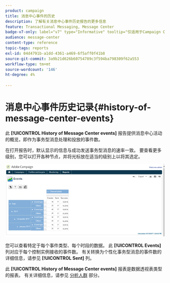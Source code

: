 ```yaml
---
product: campaign
title: 消息中心事件的历史
description: 了解有关消息中心事件历史报告的更多信息
feature: Transactional Messaging, Message Center
badge-v7-only: label="v7" type="Informative" tooltip="仅适用于Campaign Classicv7"
audience: message-center
content-type: reference
topic-tags: reports
exl-id: 04d4791b-a1dd-4361-a469-6f5aff0f41b8
source-git-commit: 3a9b21d626b60754789c3f594ba798309f62a553
workflow-type: tm+mt
source-wordcount: '146'
ht-degree: 4%

---
```


# 消息中心事件历史记录{#history-of-message-center-events}



此 **[!UICONTROL History of Message Center events]** 报告提供消息中心活动的概览，即作为事务型消息处理和投放的事件数。

在打开报告时，默认显示的信息与成功发送事务型消息的速率一致。 要查看更多级别，您可以打开各种节点，并将光标放在适当的级别上以将其选定。

![](assets/messagecenter_reporting_001.png)

您可以查看特定于每个事件类型、每个时段的数据。 此 **[!UICONTROL Events]** 列对应于每个控制实例接收的事件数。 有关转换为个性化事务型消息的事件数的详细信息，请参见 **[!UICONTROL Sent]** 列。

此 **[!UICONTROL History of Message Center events]** 报表是数据透视表类型的报表。 有关详细信息，请参见 [分析人群](../../reporting/using/about-descriptive-analysis.md) 部分。
